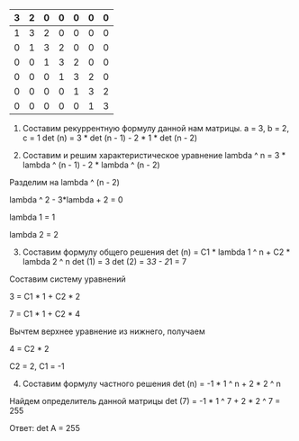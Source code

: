﻿| 3 | 2 | 0 | 0 | 0 | 0 | 0 |
|---|---|---|---|---|---|---|
| 1 | 3 | 2 | 0 | 0 | 0 | 0 |
| 0 | 1 | 3 | 2 | 0 | 0 | 0 |
| 0 | 0 | 1 | 3 | 2 | 0 | 0 |
| 0 | 0 | 0 | 1 | 3 | 2 | 0 |
| 0 | 0 | 0 | 0 | 1 | 3 | 2 |
| 0 | 0 | 0 | 0 | 0 | 1 | 3 |

1) Составим рекуррентную формулу данной нам матрицы.
a = 3, b = 2, c = 1
det (n) = 3 * det (n - 1) - 2 * 1 * det (n - 2)

2) Составим и решим характеристическое уравнение 
lambda ^ n = 3 * lambda ^ (n - 1) - 2 * lambda ^ (n - 2)

 Разделим на lambda ^ (n - 2)
 
lambda ^ 2 - 3*lambda + 2 = 0
 
lambda 1 = 1

 lambda 2 = 2 
 
3) Составим формулу общего решения
 det (n) = C1 * lambda 1 ^ n + C2 * lambda 2 ^ n
 det (1) = 3
 det (2) = 3*3 - 2*1 = 7
 
Составим систему уравнений

 3 = C1 * 1 + C2 * 2
 
7 = C1 * 1 + C2 * 4
 
Вычтем верхнее уравнение из нижнего, получаем
 
4 = C2 * 2
 
C2 = 2, 
C1 = -1

4) Составим формулу частного решения
 det (n) = -1 * 1 ^ n + 2 * 2 ^ n
 
Найдем определитель данной матрицы
 det (7) = -1 * 1 ^ 7 + 2 * 2 ^ 7 = 255
 
Ответ: det A = 255
